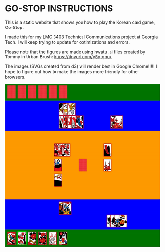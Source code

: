# GO-STOP INSTRUCTIONS

This is a static website that shows you how to play the Korean card game, Go-Stop.

I made this for my LMC 3403 Technical Communications project at Georgia Tech. I will keep trying to update for
optimizations and errors.

Please note that the figures are made using hwatu .ai files created by Tommy in Urban Brush:
https://tinyurl.com/y5qtgnux

The images (SVGs created from d3) will render best in Google Chrome!!!!! I hope to figure out how to make the images
more friendly for other browsers.

<img src="https://github.com/mcw0805/go-stop-instructions/blob/master/assets/ppukCollection.gif" />
